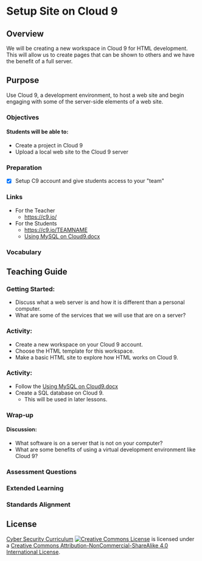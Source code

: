 # Setup Site on Cloud 9
## Overview
We will be creating a new workspace in Cloud 9 for HTML development. This will allow us to create pages that can be shown to others and we have the benefit of a full server.

## Purpose
Use Cloud 9, a development environment, to host a web site and begin engaging with some of the server-side elements of a web site.

### Objectives
#### Students will be able to:
- Create a project in Cloud 9
- Upload a local web site to the Cloud 9 server

### Preparation
- [x] Setup C9 account and give students access to your "team"

### Links
- For the Teacher
	- https://c9.io/
- For the Students
	- https://c9.io/TEAMNAME
	- [Using MySQL on Cloud9.docx](/docs/Using_MySQL_Cloud9.docx)

### Vocabulary

## Teaching Guide
### Getting Started:
- Discuss what a web server is and how it is different than a personal computer.
- What are some of the services that we will use that are on a server?

### Activity:
- Create a new workspace on your Cloud 9 account.
- Choose the HTML template for this workspace.
- Make a basic HTML site to explore how HTML works on Cloud 9.

### Activity:
- Follow the [Using MySQL on Cloud9.docx](/docs/Using_MySQL_Cloud9.docx)
- Create a SQL database on Cloud 9.
	- This will be used in later lessons.

### Wrap-up
#### Discussion:
- What software is on a server that is not on your computer?
- What are some benefits of using a virtual development environment like Cloud 9?

### Assessment Questions

### Extended Learning

### Standards Alignment

## License
[Cyber Security Curriculum](https://github.com/DerekBabb/CyberSecurity) <a rel="license" href="http://creativecommons.org/licenses/by-nc-sa/4.0/"><img alt="Creative Commons License" style="border-width:0" src="https://i.creativecommons.org/l/by-nc-sa/4.0/88x31.png" /></a> is licensed under a <a rel="license" href="http://creativecommons.org/licenses/by-nc-sa/4.0/">Creative Commons Attribution-NonCommercial-ShareAlike 4.0 International License</a>.
